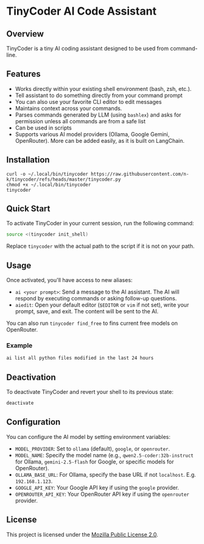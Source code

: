 # TinyCoder AI Code Assistant

## Overview

TinyCoder is a tiny AI coding assistant designed to be used from command-line.

## Features

*   Works directly within your existing shell environment (bash, zsh, etc.).
*   Tell assistant to do something directly from your command prompt
*   You can also use your favorite CLI editor to edit messages
*   Maintains context across your commands.
*   Parses commands generated by LLM (using `bashlex`) and asks for permission unless all commands
    are from a safe list
*   Can be used in scripts
*   Supports various AI model providers (Ollama, Google Gemini, OpenRouter). More can be added easily, as it is built on LangChain.

## Installation
```
curl -o ~/.local/bin/tinycoder https://raw.githubusercontent.com/n-k/tinycoder/refs/heads/master/tinycoder.py
chmod +x ~/.local/bin/tinycoder
tinycoder
```

## Quick Start

To activate TinyCoder in your current session, run the following command:

```bash
source <(tinycoder init_shell)
```

Replace `tinycoder` with the actual path to the script if it is not on your path.

## Usage

Once activated, you'll have access to new aliases:

*   `ai <your prompt>`: Send a message to the AI assistant. The AI will respond by executing commands or asking follow-up questions.
*   `aiedit`: Open your default editor (`$EDITOR` or `vim` if not set), write your prompt, save, and exit. The content will be sent to the AI.

You can also run `tinycoder find_free` to fins current free models on OpenRouter.

### Example

```bash
ai list all python files modified in the last 24 hours
```

## Deactivation

To deactivate TinyCoder and revert your shell to its previous state:

```bash
deactivate
```

## Configuration

You can configure the AI model by setting environment variables:

*   `MODEL_PROVIDER`: Set to `ollama` (default), `google`, or `openrouter`.
*   `MODEL_NAME`: Specify the model name (e.g., `qwen2.5-coder:32b-instruct` for Ollama, `gemini-2.5-flash` for Google, or specific models for OpenRouter).
*   `OLLAMA_BASE_URL`: For Ollama, specify the base URL if not `localhost`. E.g. `192.168.1.123`.
*   `GOOGLE_API_KEY`: Your Google API key if using the `google` provider.
*   `OPENROUTER_API_KEY`: Your OpenRouter API key if using the `openrouter` provider.

## License

This project is licensed under the [Mozilla Public License 2.0](https://www.mozilla.org/MPL/2.0/).
